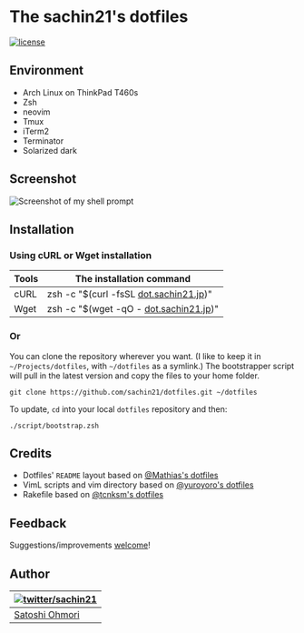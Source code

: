 # The sachin21's dotfiles

[![license](http://img.shields.io/badge/license-MIT-blue.svg?style=flat)](./LICENSE-MIT.txt "License")

## Environment

- Arch Linux on ThinkPad T460s
- Zsh
- neovim
- Tmux
- iTerm2
- Terminator
- Solarized dark

## Screenshot

![Screenshot of my shell prompt](http://i.imgur.com/QHD95ln.png)

## Installation

### Using cURL or Wget installation

| Tools | <a name="oneliner">The installation command</a>                   |
| ----- | ----------------------------------------------------------------- |
| cURL  | zsh -c "\$(curl -fsSL [dot.sachin21.jp](http://dot.sachin21.jp))" |
| Wget  | zsh -c "\$(wget -qO - [dot.sachin21.jp](http://dot.sachin21.jp))" |

### Or

You can clone the repository wherever you want. (I like to keep it in `~/Projects/dotfiles`, with `~/dotfiles` as a symlink.) The bootstrapper script will pull in the latest version and copy the files to your home folder.

```
git clone https://github.com/sachin21/dotfiles.git ~/dotfiles
```

To update, `cd` into your local `dotfiles` repository and then:

```
./script/bootstrap.zsh
```

## Credits

- Dotfiles' `README` layout based on [@Mathias's dotfiles](https://github.com/mathiasbynens/dotfiles)
- VimL scripts and vim directory based on [@yuroyoro's dotfiles](https://github.com/yuroyoro/dotfiles)
- Rakefile based on [@tcnksm's dotfiles](https://github.com/tcnksm/dotfiles)

## Feedback

Suggestions/improvements
[welcome](https://github.com/sachin21/dotfiles/issues)!

## Author

| [![twitter/sachin21](https://avatars.githubusercontent.com/sachin21?s=100)](http://twitter.com/sachin21__ "Follow @sachin21__ on Twitter") |
| ------------------------------------------------------------------------------------------------------------------------------------------ |
| [Satoshi Ohmori](http://profile.sachin21.jp)                                                                                               |

